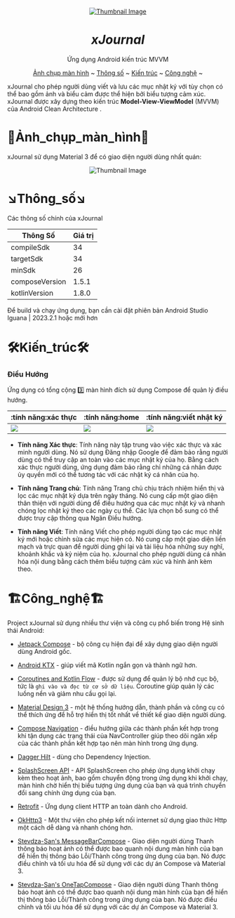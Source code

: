 <br />
<div align="center">
  <a href="https://github.com/othneildrew/Best-README-Template">
    <img src="https://i.postimg.cc/rmY4gqT4/image.png" alt="Thumbnail Image">
  </a>

<h1 align = "center">
<b><i>xJournal</i></b>
</h1>

  <p align="center">
    Ứng dụng Android kiến trúc MVVM 
    <br />


  
[Ảnh chụp màn hình](#camera_flash:**Ảnh_chụp_màn_hình**:camera_flash) ~
[Thông số](#arrow_lower_right:**Thông_số**:arrow_lower_right) ~
[Kiến trúc](#hammer_and_wrench:**Kiến_trúc**:hammer_and_wrench) ~
[Công nghệ](#building_construction:**Công_nghệ**:building_construction) ~ 
 
</div>
    
xJournal cho phép người dùng viết và lưu các mục nhật ký với tùy chọn có thể bao gồm ảnh và biểu cảm được thể hiện bởi biểu tượng cảm xúc.
xJournal được xây dựng theo kiến trúc **Model-View-ViewModel** (MVVM) của Android Clean Architecture .

# :camera_flash:**Ảnh_chụp_màn_hình**:camera_flash:

xJournal sử dụng Material 3 để có giao diện người dùng nhất quán:

<p align="center">
<img src="https://i.postimg.cc/bJMWpRmG/x-Journal-Demo.png" alt="Thumbnail Image">
<!-- <img img width="200" height="400" src="./readme-assets/screenshots/screen_1.png"> &nbsp;&nbsp;&nbsp;&nbsp;
<img img width="200" height="400" src="./readme-assets/screenshots/screen_2.png"> &nbsp;&nbsp;&nbsp;&nbsp;   
<img img width="200" height="400" src="./readme-assets/screenshots/screen_3.png"> &nbsp;&nbsp;&nbsp;&nbsp;  -->

</p>



# :arrow_lower_right:**Thông_số**:arrow_lower_right:
Các thông số chính của xJournal

| Thông Số       | Giá trị |
|----------------|---------|
| compileSdk     | 34      |
| targetSdk      | 34      |
| minSdk         | 26      |
| composeVersion | 1.5.1   |
| kotlinVersion  | 1.8.0   |

Để build và chạy ứng dụng, bạn cần cài đặt phiên bản Android Studio Iguana | 2023.2.1 hoặc mới hơn
# :hammer_and_wrench:**Kiến_trúc**:hammer_and_wrench:

### Điều Hướng
Ứng dụng có tổng cộng :three: màn hình đích sử dụng Compose để quản lý điều hướng.

| :tính năng:xác thực                | :tính năng:home                       | :tính năng:viết nhật ký           |
|-------------------------------------|-------------------------------------|-------------------------------------|
| <img src = "https://i.postimg.cc/KY5HQQkk/auth.jpg"> | <img src = "https://i.postimg.cc/4yY2fg8V/home.jpg"> | <img src = "https://i.postimg.cc/3rqbLkRB/write.jpg"> |


 - **Tính năng Xác thực**: Tính năng này tập trung vào việc xác thực và xác minh người dùng. Nó sử dụng Đăng nhập Google để đảm bảo rằng người dùng có thể truy cập an toàn vào các mục nhật ký của họ. Bằng cách xác thực người dùng, ứng dụng đảm bảo rằng chỉ những cá nhân được ủy quyền mới có thể tương tác với các nhật ký cá nhân của họ.

 - **Tính năng Trang chủ**: Tính năng Trang chủ chịu trách nhiệm hiển thị và lọc các mục nhật ký dựa trên ngày tháng. Nó cung cấp một giao diện thân thiện với người dùng để điều hướng qua các mục nhật ký và nhanh chóng lọc nhật ký theo các ngày cụ thể. Các lựa chọn bổ sung có thể được truy cập thông qua Ngăn Điều hướng.

 - **Tính năng Viết**: Tính năng Viết cho phép người dùng tạo các mục nhật ký mới hoặc chỉnh sửa các mục hiện có. Nó cung cấp một giao diện liền mạch và trực quan để người dùng ghi lại và tài liệu hóa những suy nghĩ, khoảnh khắc và kỷ niệm của họ. xJournal cho phép người dùng cá nhân hóa nội dung bằng cách thêm biểu tượng cảm xúc và hình ảnh kèm theo.


# :building_construction:**Công_nghệ**:building_construction:

Project xJournal sử dụng nhiều thư viện và công cụ phổ biến trong Hệ sinh thái Android:

* [Jetpack Compose](https://developer.android.com/jetpack/compose) - bộ công cụ hiện đại để xây dựng giao diện người dùng Android gốc.
* [Android KTX](https://developer.android.com/kotlin/ktx) - giúp viết mã Kotlin ngắn gọn và thành ngữ hơn.

* [Coroutines and Kotlin Flow](https://kotlinlang.org/docs/reference/coroutines-overview.html) - được sử dụng để quản lý bộ nhớ cục bộ, tức là `ghi vào và đọc từ cơ sở dữ liệu`. Coroutine giúp quản lý các luồng nền và giảm nhu cầu gọi lại.
* [Material Design 3](https://m3.material.io/) - một hệ thống hướng dẫn, thành phần và công cụ có thể thích ứng để hỗ trợ hiển thị tốt nhất về thiết kế giao diện người dùng.
* [Compose Navigation](https://developer.android.com/jetpack/compose/navigation) - điều hướng giữa các thành phần kết hợp trong khi tận dụng các trạng thái của NavController giúp theo dõi ngăn xếp của các thành phần kết hợp tạo nên màn hình trong ứng dụng.
* [Dagger Hilt](https://dagger.dev/hilt/) - dùng cho Dependency Injection.
* [SplashScreen API](https://developer.android.com/develop/ui/views/launch/splash-screen) - API SplashScreen cho phép ứng dụng khởi chạy kèm theo hoạt ảnh, bao gồm chuyển động trong ứng dụng khi khởi chạy, màn hình chờ hiển thị biểu tượng ứng dụng của bạn và quá trình chuyển đổi sang chính ứng dụng của bạn.
* [Retrofit](https://square.github.io/retrofit/) - Ứng dụng client HTTP an toàn dành cho Android.
* [OkHttp3](https://square.github.io/okhttp/) - Một thư viện cho phép kết nối internet sử dụng giao thức Http một cách dễ dàng và nhanh chóng hơn.
* [Stevdza-San's MessageBarCompose](https://github.com/stevdza-san/MessageBarCompose) - Giao diện người dùng Thanh thông báo hoạt ảnh có thể được bao quanh nội dung màn hình của bạn để hiển thị thông báo Lỗi/Thành công trong ứng dụng của bạn. Nó được điều chỉnh và tối ưu hóa để sử dụng với các dự án Compose và Material 3.

* [Stevdza-San's OneTapCompose](https://github.com/stevdza-san/OneTapCompose) - Giao diện người dùng Thanh thông báo hoạt ảnh có thể được bao quanh nội dung màn hình của bạn để hiển thị thông báo Lỗi/Thành công trong ứng dụng của bạn. Nó được điều chỉnh và tối ưu hóa để sử dụng với các dự án Compose và Material 3.
